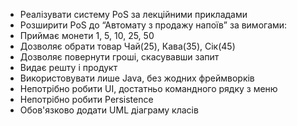 - Реалізувати систему PoS за лекційними прикладами <br>
- Розширити PoS до “Автомату з продажу напоїв” за вимогами:
- Приймає монети 1, 5, 10, 25, 50
- Дозволяє обрати товар Чай(25), Кава(35), Сік(45)
- Дозволяє повернути гроші, скасувавши запит
- Видає решту і продукт
- Використовувати лише Java, без жодних фреймворків
- Непотрібно робити UI, достатньо командного рядку з меню
- Непотрібно робити Persistence 
- Обов'язково додати UML діаграму класів
